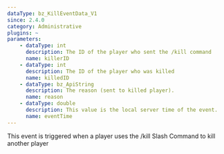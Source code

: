 ```yaml
---
dataType: bz_KillEventData_V1
since: 2.4.0
category: Administrative
plugins: ~
parameters:
    - dataType: int
      description: The ID of the player who sent the /kill command
      name: killerID
    - dataType: int
      description: The ID of the player who was killed
      name: killedID
    - dataType: bz_ApiString
      description: The reason (sent to killed player).
      name: reason
    - dataType: double
      description: This value is the local server time of the event.
      name: eventTime
---
```


This event is triggered when a player uses the /kill Slash Command to kill another player
